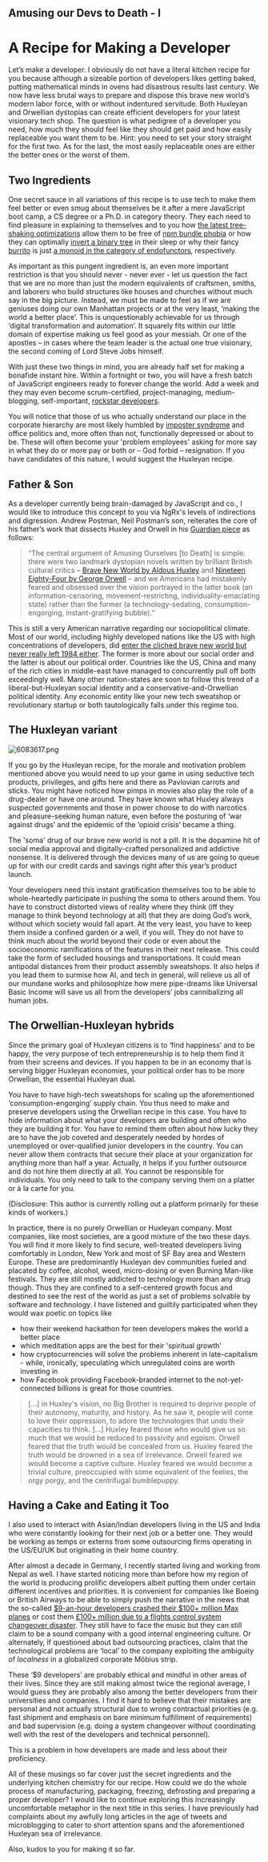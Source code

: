 ## Amusing our Devs to Death - I

# A Recipe for Making a Developer

Let’s make a developer. I obviously do not have a literal kitchen recipe for you because although a sizeable portion of developers likes getting baked, putting mathematical minds in ovens had disastrous results last century. We now have less brutal ways to prepare and dispose this brave new world’s modern labor force, with or without indentured servitude. Both Huxleyan and Orwellian dystopias can create efficient developers for your latest visionary tech shop. The question is what pedigree of a developer you need, how much they should feel like they should get paid and how easily replaceable you want them to be. Hint: you need to set your story straight for the first two. As for the last, the most easily replaceable ones are either the better ones or the worst of them. 

## Two Ingredients

One secret sauce in all variations of this recipe is to use tech to make them feel better or even smug about themselves be it after a mere JavaScript boot camp, a CS degree or a Ph.D. in category theory. They each need to find pleasure in explaining to themselves and to you how [the latest tree-shaking optimizations](https://coryrylan.com/blog/tree-shakeable-providers-and-services-in-angular) allow them to be free of [npm bundle phobia](https://bundlephobia.com/) or how they can optimally [invert a binary tree](https://twitter.com/mxcl/status/608682016205344768?lang=en) in their sleep or why their fancy [burrito](https://byorgey.wordpress.com/2009/01/12/abstraction-intuition-and-the-monad-tutorial-fallacy/) is just [a monoid in the category of endofunctors](http://james-iry.blogspot.com/2009/05/brief-incomplete-and-mostly-wrong.html), respectively. 

As important as this pungent ingredient is, an even more important restriction is that you should never - never ever - let us question the fact that we are no more than just the modern equivalents of craftsmen, smiths, and laborers who build structures like houses and churches without much say in the big picture. Instead, we must be made to feel as if we are geniuses doing our own Manhattan projects or at the very least, ‘making the world a better place’. This is unquestionably achievable for us through ‘digital transformation and automation’. It squarely fits within our little domain of expertise making us feel good as your messiah. Or one of the apostles – in cases where the team leader is the actual one true visionary, the second coming of Lord Steve Jobs himself. 

With just these two things in mind, you are already half set for making a bonafide instant hire. Within a fortnight or two, you will have a fresh batch of JavaScript engineers ready to forever change the world. Add a week and they may even become scrum-certified, project-managing, medium-blogging, self-important, [rockstar developers](https://github.com/RockstarLang/rockstar/blob/master/README.md). 

You will notice that those of us who actually understand our place in the corporate hierarchy are most likely humbled by [imposter syndrome](https://www.ted.com/talks/mike_cannon_brookes_how_you_can_use_impostor_syndrome_to_your_benefit?language=en) and office politics and, more often than not, functionally depressed or about to be. These will often become your 'problem employees' asking for more say in what they do or more pay or both or – God forbid – resignation. If you have candidates of this nature, I would suggest the Huxleyan recipe. 

## Father & Son 

As a developer currently being brain-damaged by JavaScript and co., I would like to introduce this concept to you via NgRx's levels of indirections and digression. Andrew Postman, Neil Postman’s son, reiterates the core of his father’s work that dissects Huxley and Orwell in his [Guardian piece](https://www.theguardian.com/media/2017/feb/02/amusing-ourselves-to-death-neil-postman-trump-orwell-huxley) as follows:
 

> “The central argument of Amusing Ourselves [to Death] is simple: there were two landmark dystopian novels written by brilliant British cultural critics – [Brave New World by Aldous Huxley](https://en.wikipedia.org/wiki/Brave_New_World) and [Nineteen Eighty-Four by George Orwell](https://en.wikipedia.org/wiki/Nineteen_Eighty-Four) – and we Americans had mistakenly feared and obsessed over the vision portrayed in the latter book (an information-censoring, movement-restricting, individuality-emaciating state) rather than the former (a technology-sedating, consumption-engorging, instant-gratifying bubble).”

This is still a very American narrative regarding our sociopolitical climate. Most of our world, including highly developed nations like the US with high concentrations of developers, did [enter the cliched brave new world but never really left 1984 either](https://youtu.be/O-vLPvFskkg). The former is more about our social order and the latter is about our political order. Countries like the US, China and many of the rich cities in middle-east have managed to concurrently pull off both exceedingly well. Many other nation-states are soon to follow this trend of a liberal-but-Huxleyan social identity and a conservative-and-Orwellian political identity. Any economic entity like your new tech sweatshop or revolutionary startup or both tautologically falls under this regime too.

## The Huxleyan variant

![6083617.png](https://cdn.hashnode.com/res/hashnode/image/upload/v1582650289750/F2SalUhNG.png)

If you go by the Huxleyan recipe, for the morale and motivation problem mentioned above you would need to up your game in using seductive tech products, privileges, and gifts here and there as Pavlovian carrots and sticks. You might have noticed how pimps in movies also play the role of a drug-dealer or have one around. They have known what Huxley always suspected governments and those in power choose to do with narcotics and pleasure-seeking human nature, even before the posturing of ‘war against drugs’ and the epidemic of the ‘opioid crisis’ became a thing. 

The 'soma' drug of our brave new world is not a pill. It is the dopamine hit of social media approval and digitally-crafted personalized and addictive nonsense. It is delivered through the devices many of us are going to queue up for with our credit cards and savings right after this year’s product launch. 

Your developers need this instant gratification themselves too to be able to whole-heartedly participate in pushing the soma to others around them. You have to construct distorted views of reality where they think (iff they manage to think beyond technology at all) that they are doing God’s work, without which society would fall apart. At the very least, you have to keep them inside a confined garden or a well, if you will. They do not have to think much about the world beyond their code or even about the socioeconomic ramifications of the features in their next release. This could take the form of secluded housings and transportations. It could mean antipodal distances from their product assembly sweatshops. It also helps if you lead them to surmise how AI, and tech in general, will relieve us all of our mundane works and philosophize how mere pipe-dreams like Universal Basic Income will save us all from the developers’ jobs cannibalizing all human jobs. 

## The Orwellian-Huxleyan hybrids

Since the primary goal of Huxleyan citizens is to ‘find happiness’ and to be happy, the very purpose of tech entrepreneurship is to help them find it from their screens and devices. If you happen to be in an economy that is serving bigger Huxleyan economies, your political order has to be more Orwellian, the essential Huxleyan dual. 

You have to have high-tech sweatshops for scaling up the aforementioned ‘consumption-engorging’ supply chain. You thus need to make and preserve developers using the Orwellian recipe in this case. You have to hide information about what your developers are building and often who they are building it for. You have to remind them often about how lucky they are to have the job coveted and desperately needed by hordes of unemployed or over-qualified junior developers in the country. You can never allow them contracts that secure their place at your organization for anything more than half a year. Actually, it helps if you further outsource and do not hire them directly at all. You cannot be responsible for individuals. You only need to talk to the company serving them on a platter or à la carte for you.

(Disclosure: This author is currently rolling out a platform primarily for these kinds of workers.)

In practice, there is no purely Orwellian or Huxleyan company. Most companies, like most societies, are a good mixture of the two these days. You will find it more likely to find secure, well-treated developers living comfortably in London, New York and most of SF Bay area and Western Europe. These are predominantly Huxleyan dev communities fueled and placated by coffee, alcohol, weed, micro-dosing or even Burning Man-like festivals. They are still mostly addicted to technology more than any drug though. Thus they are confined to a self-centered growth focus and destined to see the rest of the world as just a set of problems solvable by software and technology. I have listened and guiltily participated when they would wax poetic on topics like 

- how their weekend hackathon for teen developers makes the world a better place 
- which meditation apps are the best for their 'spiritual growth' 
- how cryptocurrencies will solve the problems inherent in late-capitalism - while, ironically, speculating which unregulated coins are worth investing in 
- how Facebook providing Facebook-branded internet to the not-yet-connected billions is great for those countries. 


> [...] in Huxley's vision, no Big Brother is required to deprive people of
their autonomy, maturity, and history. As he saw it, people will come to
love their oppression, to adore the technologies that undo their
capacities to think. [...] Huxley feared those who would give us so much that we would be reduced to passivity and egoism. Orwell feared that the truth would be concealed from us. Huxley feared the truth would be drowned in a sea of irrelevance. Orwell feared we would become a captive culture. Huxley feared we would become a trivial culture, preoccupied with some
equivalent of the feelies, the orgy porgy, and the centrifugal
bumblepuppy.

## Having a Cake and Eating it Too

I also used to interact with Asian/Indian developers living in the US and India who were constantly looking for their next job or a better one. They would be working as temps or externs from some outsourcing firms operating in the US/EU/UK but originating in their home country. 

After almost a decade in Germany, I recently started living and working from Nepal as well. I have started noticing more than before how my region of the world is producing prolific developers albeit putting them under certain different incentives and priorities. It is convenient for companies like Boeing or British Airways to be able to simply push the narrative in the news that the so-called  [$9-an-hour developers crashed their $100+ million Max planes](https://www.bloomberg.com/news/articles/2019-06-28/boeing-s-737-max-software-outsourced-to-9-an-hour-engineers) or cost them  [£100+ million due to a flights control system changeover disaster](https://www.forbes.com/sites/jwebb/2017/05/29/british-airways-flights-and-it-failure-cue-furious-debate-around-outsourcing/#6b9a56f37839
). They still have to face the music but they can still claim to be a sound company with a good internal engineering culture. Or alternately, if questioned about bad outsourcing practices, claim that the technological problems are ‘local’ to the company exploiting the ambiguity of *localness* in a globalized corporate Möbius strip. 

These ‘$9 developers’ are probably ethical and mindful in other areas of their lives. Since they are still making almost twice the regional average, I would guess they are probably also among the better developers from their universities and companies. I find it hard to believe that their mistakes are personal and not actually structural due to wrong contractual priorities (e.g. fast shipment and emphasis on bare minimum fulfillment of requirements) and bad supervision (e.g. doing a system changeover without coordinating well with the rest of the developers and technical personnel). 

This is a problem in how developers are made and less about their proficiency. 

All of these musings so far cover just the secret ingredients and the underlying kitchen chemistry for our recipe. How could we do the whole process of manufacturing, packaging, freezing, defrosting and preparing a proper developer? I would like to continue exploring this increasingly uncomfortable metaphor in the next title in this series. I have previously had complaints about my awfully long articles in the age of tweets and microblogging to cater to short attention spans and the aforementioned Huxleyan sea of irrelevance. 

Also, kudos to you for making it so far. 